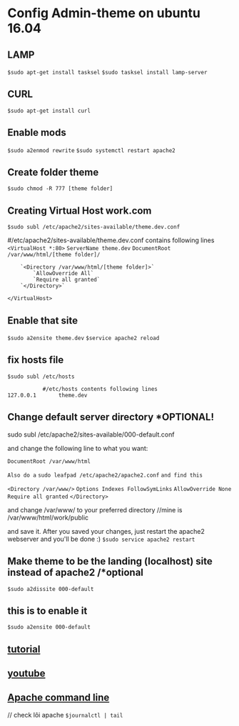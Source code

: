 # Config Admin-theme on ubuntu 16.04

## LAMP
`$sudo apt-get install tasksel`
`$sudo tasksel install lamp-server`

## CURL
`$sudo apt-get install curl`

## Enable mods
`$sudo a2enmod rewrite`
`$sudo systemctl restart apache2`

## Create folder theme
`$sudo chmod -R 777 [theme folder]`

## Creating Virtual Host work.com
`$sudo subl /etc/apache2/sites-available/theme.dev.conf`

#/etc/apache2/sites-available/theme.dev.conf contains following lines
`<VirtualHost *:80>`
		`ServerName theme.dev`
		`DocumentRoot /var/www/html/[theme folder]/`

		`<Directory /var/www/html/[theme folder]>`
			`AllowOverride All`
			`Require all granted`
		`</Directory>`
`</VirtualHost>`
			
## Enable that site
`$sudo a2ensite theme.dev`
`$service apache2 reload`

## fix hosts file	
`$sudo subl /etc/hosts`

`            #/etc/hosts contents following lines                                `
            `127.0.0.1       theme.dev`
		
	
	
## Change default server directory *OPTIONAL!
sudo subl /etc/apache2/sites-available/000-default.conf

and change the following line to what you want:

`DocumentRoot /var/www/html`

`Also do a`
`sudo leafpad /etc/apache2/apache2.conf`
`and find this`

`<Directory /var/www/>`
`Options Indexes FollowSymLinks`
`AllowOverride None`
`Require all granted`
`</Directory>`

and change /var/www/ to your preferred directory //mine is /var/www/html/work/public

and save it.
After you saved your changes, just restart the apache2 webserver and you'll be done :)
`$sudo service apache2 restart`

## Make theme to be the landing (localhost) site instead of apache2 /*optional
`$sudo a2dissite 000-default`
## this is to enable it 
`$sudo a2ensite 000-default`

## [ tutorial](https://github.com/emilas44/laravel-5.2-on-Ubuntu/edit/master/Install%20Laravel%205.2%20on%20Ubuntu%2016.04.txt)
## [ youtube](https://www.youtube.com/watch?v=A6TdaRIsG6g)
## [Apache command line](https://www.cyberciti.biz/faq/ubuntu-linux-start-restart-stop-apache-web-server/)
// check lôi apache  `$journalctl | tail`


